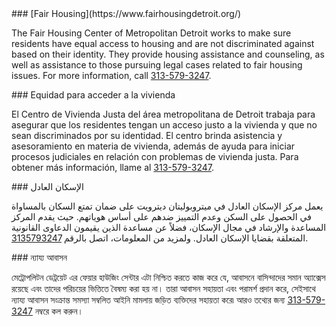 <RenderIf language="default">
### [Fair Housing](https://www.fairhousingdetroit.org/)

The Fair Housing Center of Metropolitan Detroit works to make sure residents have equal access to housing and are not discriminated against based on their identity. They provide housing assistance and counseling, as well as assistance to those pursuing legal cases related to fair housing issues. For more information, call [313-579-3247](tel:+1-313-579-3247).

</RenderIf>

<RenderIf language="es">
### Equidad para acceder a la vivienda

El Centro de Vivienda Justa del área metropolitana de Detroit trabaja para asegurar que los residentes tengan un acceso justo a la vivienda y que no sean discriminados por su identidad. El centro brinda asistencia y asesoramiento en materia de vivienda, además de ayuda para iniciar procesos judiciales en relación con problemas de vivienda justa. Para obtener más información, llame al [313-579-3247](tel:+1-313-579-3247).

</RenderIf>

<RenderIf language="ar">
### الإسكان العادل

يعمل مركز الإسكان العادل في ميتروبوليتان ديترويت على ضمان تمتع السكان بالمساواة في الحصول على السكن وعدم التمييز ضدهم على أساس هوياتهم. حيث يقدم المركز المساعدة والإرشاد في مجال الإسكان، فضلاً عن مساعدة الذين يقيمون الدعاوى القانونية المتعلقة بقضايا الإسكان العادل. ولمزيد من المعلومات، اتصل بالرقم
[3135793247](tel:+1-313-579-3247).

</RenderIf>

<RenderIf language="bn">
### ন্যায্য আবাসন

মেট্রোপলিটন ডেট্রয়েট এর ফেয়ার হাউজিং সেন্টার এটা নিশ্চিত করতে কাজ করে যে, আবাসনে বাসিন্দাদের সমান অ্যাক্সেস রয়েছে এবং তাদের পরিচয়ের ভিত্তিতে বৈষম্য করা হয় না। তারা আবাসন সহায়তা এবং পরামর্শ প্রদান করে, সেইসাথে ন্যায্য আবাসন সংক্রান্ত সমস্যা সম্বলিত আইনি মামলায় জড়িত ব্যক্তিদের সহায়তা করে৷ আরও তথ্যের জন্য [313-579-3247](tel:+1-313-579-3247) নম্বরে কল করুন।

</RenderIf>
